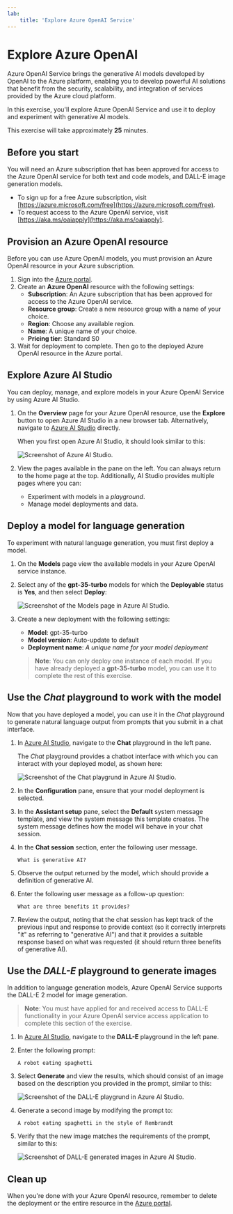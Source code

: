 ```yaml
---
lab:
    title: 'Explore Azure OpenAI Service'
---
```


# Explore Azure OpenAI

Azure OpenAI Service brings the generative AI models developed by OpenAI to the Azure platform, enabling you to develop powerful AI solutions that benefit from the security, scalability, and integration of services provided by the Azure cloud platform.

In this exercise, you'll explore Azure OpenAI Service and use it to deploy and experiment with generative AI models.

This exercise will take approximately **25** minutes.

## Before you start

You will need an Azure subscription that has been approved for access to the Azure OpenAI service for both text and code models, and DALL-E image generation models.

- To sign up for a free Azure subscription, visit [https://azure.microsoft.com/free](https://azure.microsoft.com/free).
- To request access to the Azure OpenAI service, visit [https://aka.ms/oaiapply](https://aka.ms/oaiapply).

## Provision an Azure OpenAI resource

Before you can use Azure OpenAI models, you must provision an Azure OpenAI resource in your Azure subscription.

1. Sign into the [Azure portal](https://portal.azure.com).
2. Create an **Azure OpenAI** resource with the following settings:
    - **Subscription**: An Azure subscription that has been approved for access to the Azure OpenAI service.
    - **Resource group**: Create a new resource group with a name of your choice.
    - **Region**: Choose any available region.
    - **Name**: A unique name of your choice.
    - **Pricing tier**: Standard S0
3. Wait for deployment to complete. Then go to the deployed Azure OpenAI resource in the Azure portal.

## Explore Azure AI Studio

You can deploy, manage, and explore models in your Azure OpenAI Service by using Azure AI Studio.

1. On the **Overview** page for your Azure OpenAI resource, use the **Explore** button to open Azure AI Studio in a new browser tab. Alternatively, navigate to [Azure AI Studio](https://oai.azure.com/) directly.

    When you first open Azure AI Studio, it should look similar to this:

    ![Screenshot of Azure AI Studio.](../Media/ai-studio.png)

1. View the pages available in the pane on the left. You can always return to the home page at the top. Additionally, AI Studio provides multiple pages where you can:
    - Experiment with models in a *playground*.
    - Manage model deployments and data.

## Deploy a model for language generation

To experiment with natural language generation, you must first deploy a model.

1. On the **Models** page view the available models in your Azure OpenAI service instance.
1. Select any of the **gpt-35-turbo** models for which the **Deployable** status is **Yes**, and then select **Deploy**:

    ![Screenshot of the Models page in Azure AI Studio.](../Media/deploy-model.png)

1. Create a new deployment with the following settings:
    - **Model**: gpt-35-turbo
    - **Model version**: Auto-update to default
    - **Deployment name**: *A unique name for your model deployment*

   > **Note**: You can only deploy one instance of each model. If you have already deployed a **gpt-35-turbo** model, you can use it to complete the rest of this exercise.

## Use the *Chat* playground to work with the model

Now that you have deployed a model, you can use it in the *Chat* playground to generate natural language output from prompts that you submit in a chat interface.

1. In [Azure AI Studio](https://oai.azure.com/), navigate to the **Chat** playground in the left pane.

    The *Chat* playground provides a chatbot interface with which you can interact with your deployed model, as shown here:

    ![Screenshot of the Chat playgrund in Azure AI Studio.](../Media/chat-playground.png)

1. In the **Configuration** pane, ensure that your model deployment is selected.
1. In the **Assistant setup** pane, select the **Default** system message template, and view the system message this template creates. The system message defines how the model will behave in your chat session.
1. In the **Chat session** section, enter the following user message.

    ```code
   What is generative AI?
    ```

1. Observe the output returned by the model, which should provide a definition of generative AI.
1. Enter the following user message as a follow-up question:

    ```code
   What are three benefits it provides?
    ```

1. Review the output, noting that the chat session has kept track of the previous input and response to provide context (so it correctly interprets "it" as referring to "generative AI") and that it provides a suitable response based on what was requested (it should return three benefits of generative AI).

## Use the *DALL-E* playground to generate images

In addition to language generation models, Azure OpenAI Service supports the DALL-E 2 model for image generation.

> **Note**: You must have applied for and received access to DALL-E functionality in your Azure OpenAI service access application to complete this section of the exercise.

1. In [Azure AI Studio](https://oai.azure.com/), navigate to the **DALL-E** playground in the left pane.
1. Enter the following prompt:

    ```code
    A robot eating spaghetti
    ```

1. Select **Generate** and view the results, which should consist of an image based on the description you provided in the prompt, similar to this:

    ![Screenshot of the DALL-E playgrund in Azure AI Studio.](../Media/dall-e-playground.png)

1. Generate a second image by modifying the prompt to:

    ```code
    A robot eating spaghetti in the style of Rembrandt
    ```
1. Verify that the new image matches the requirements of the prompt, similar to this:

    ![Screenshot of DALL-E generated images in Azure AI Studio.](../Media/dall-e-results.png)

## Clean up

When you're done with your Azure OpenAI resource, remember to delete the deployment or the entire resource in the [Azure portal](https://portal.azure.com/?azure-portal=true).
